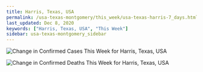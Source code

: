 ```yaml
---
title: Harris, Texas, USA
permalink: /usa-texas-montgomery/this_week/usa-texas-harris-7_days.html
last_updated: Dec 8, 2020
keywords: ["Harris, Texas, USA", "This Week"]
sidebar: usa-texas-montgomery_sidebar
---
```


![Change in Confirmed Cases This Week for Harris, Texas, USA](/covid_tracker/images/graphs/usa-texas-harris-delta_confirmed-7_days_graph.png)

![Change in Confirmed Deaths This Week for Harris, Texas, USA](/covid_tracker/images/graphs/usa-texas-harris-delta_deaths-7_days_graph.png)
